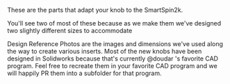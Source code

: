 These are the parts that adapt your knob to the SmartSpin2k. 

You'll see two of most of these because as we make them we've designed two slightly different sizes to accommodate 

Design Reference Photos are the images and dimensions we've used along the way to create various inserts. 
Most of the new knobs have been designed in Solidworks because that's currently  @doudar 's favorite CAD program. Feel free to recreate them in your favorite CAD program and we will happily PR them into a subfolder for that program. 


